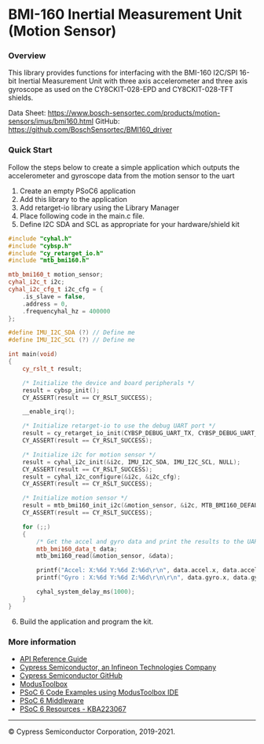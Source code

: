 # BMI-160 Inertial Measurement Unit (Motion Sensor)

### Overview

This library provides functions for interfacing with the BMI-160 I2C/SPI 16-bit Inertial Measurement Unit with three axis accelerometer and three axis gyroscope as used on the CY8CKIT-028-EPD and CY8CKIT-028-TFT shields.

Data Sheet: https://www.bosch-sensortec.com/products/motion-sensors/imus/bmi160.html
GitHub: https://github.com/BoschSensortec/BMI160_driver

### Quick Start
Follow the steps below to create a simple application which outputs the
accelerometer and gyroscope data from the motion sensor to the uart
1. Create an empty PSoC6 application
2. Add this library to the application
3. Add retarget-io library using the Library Manager
4. Place following code in the main.c file.
5. Define I2C SDA and SCL as appropriate for your hardware/shield kit
```cpp
#include "cyhal.h"
#include "cybsp.h"
#include "cy_retarget_io.h"
#include "mtb_bmi160.h"

mtb_bmi160_t motion_sensor;
cyhal_i2c_t i2c;
cyhal_i2c_cfg_t i2c_cfg = {
    .is_slave = false,
    .address = 0,
    .frequencyhal_hz = 400000
};

#define IMU_I2C_SDA (?) // Define me
#define IMU_I2C_SCL (?) // Define me

int main(void)
{
    cy_rslt_t result;

    /* Initialize the device and board peripherals */
    result = cybsp_init();
    CY_ASSERT(result == CY_RSLT_SUCCESS);

    __enable_irq();

    /* Initialize retarget-io to use the debug UART port */
    result = cy_retarget_io_init(CYBSP_DEBUG_UART_TX, CYBSP_DEBUG_UART_RX, CY_RETARGET_IO_BAUDRATE);
    CY_ASSERT(result == CY_RSLT_SUCCESS);

    /* Initialize i2c for motion sensor */
    result = cyhal_i2c_init(&i2c, IMU_I2C_SDA, IMU_I2C_SCL, NULL);
    CY_ASSERT(result == CY_RSLT_SUCCESS);
    result = cyhal_i2c_configure(&i2c, &i2c_cfg);
    CY_ASSERT(result == CY_RSLT_SUCCESS);

    /* Initialize motion sensor */
    result = mtb_bmi160_init_i2c(&motion_sensor, &i2c, MTB_BMI160_DEFAULT_ADDRESS);
    CY_ASSERT(result == CY_RSLT_SUCCESS);

    for (;;)
    {
        /* Get the accel and gyro data and print the results to the UART */
        mtb_bmi160_data_t data;
        mtb_bmi160_read(&motion_sensor, &data);

        printf("Accel: X:%6d Y:%6d Z:%6d\r\n", data.accel.x, data.accel.y, data.accel.z);
        printf("Gyro : X:%6d Y:%6d Z:%6d\r\n\r\n", data.gyro.x, data.gyro.y, data.gyro.z);

        cyhal_system_delay_ms(1000);
    }
}
```
6. Build the application and program the kit.

### More information

* [API Reference Guide](https://cypresssemiconductorco.github.io/sensor-motion-bmi160/html/index.html)
* [Cypress Semiconductor, an Infineon Technologies Company](http://www.cypress.com)
* [Cypress Semiconductor GitHub](https://github.com/cypresssemiconductorco)
* [ModusToolbox](https://www.cypress.com/products/modustoolbox-software-environment)
* [PSoC 6 Code Examples using ModusToolbox IDE](https://github.com/cypresssemiconductorco/Code-Examples-for-ModusToolbox-Software)
* [PSoC 6 Middleware](https://github.com/cypresssemiconductorco/psoc6-middleware)
* [PSoC 6 Resources - KBA223067](https://community.cypress.com/docs/DOC-14644)

---
© Cypress Semiconductor Corporation, 2019-2021.
